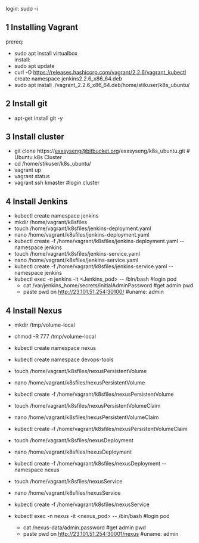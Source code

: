 login: sudo -i

## 1 Installing Vagrant  
 prereq:  
  - sudo apt install virtualbox  
 install:  
  - sudo apt update  
  - curl -O https://releases.hashicorp.com/vagrant/2.2.6/vagrant_kubectl create namespace jenkins2.2.6_x86_64.deb  
  - sudo apt install ./vagrant_2.2.6_x86_64.deb/home/stikuser/k8s_ubuntu/  
## 2 Install git  
  - apt-get install git -y  
## 3 Install cluster  
  - git clone https://exxsyseng@bitbucket.org/exxsyseng/k8s_ubuntu.git      # Ubuntu k8s Cluster  
  - cd /home/stikuser/k8s_ubuntu/  
  - vagrant up  
  - vagrant status  
  - vagrant ssh kmaster   #login cluster  
## 4 Install Jenkins  
  - kubectl create namespace jenkins  
  - mkdir /home/vagrant/k8sfiles  
  - touch /home/vagrant/k8sfiles/jenkins-deployment.yaml  
  - nano /home/vagrant/k8sfiles/jenkins-deployment.yaml  
  - kubectl create -f /home/vagrant/k8sfiles/jenkins-deployment.yaml --namespace jenkins  
  - touch /home/vagrant/k8sfiles/jenkins-service.yaml  
  - nano /home/vagrant/k8sfiles/jenkins-service.yaml  
  - kubectl create -f /home/vagrant/k8sfiles/jenkins-service.yaml --namespace jenkins 
  - kubectl exec -n jenkins -it <Jenkins_pod> -- /bin/bash        #login pod  
    - cat /var/jenkins_home/secrets/initialAdminPassword          #get admin pwd  
    - paste pwd on http://23.101.51.254:30100/                    #uname: admin  
  
  ## 4 Install Nexus  
  - mkdir /tmp/volume-local  
  - chmod -R 777 /tmp/volume-local  
  - kubectl create namespace nexus  
  - kubectl create namespace devops-tools  
  
  - touch /home/vagrant/k8sfiles/nexusPersistentVolume  
  - nano /home/vagrant/k8sfiles/nexusPersistentVolume  
  - kubectl create -f /home/vagrant/k8sfiles/nexusPersistentVolume  
  
  - touch /home/vagrant/k8sfiles/nexusPersistentVolumeClaim  
  - nano /home/vagrant/k8sfiles/nexusPersistentVolumeClaim  
  - kubectl create -f /home/vagrant/k8sfiles/nexusPersistentVolumeClaim  
  
  - touch /home/vagrant/k8sfiles/nexusDeployment  
  - nano /home/vagrant/k8sfiles/nexusDeployment  
  - kubectl create -f /home/vagrant/k8sfiles/nexusDeployment --namespace nexus  
  
  - touch /home/vagrant/k8sfiles/nexusService  
  - nano /home/vagrant/k8sfiles/nexusService  
  - kubectl create -f /home/vagrant/k8sfiles/nexusService  
  - kubectl exec -n nexus -it <nexus_pod> -- /bin/bash      #login pod   
    - cat /nexus-data/admin.password                          #get admin pwd  
    - paste pwd on http://23.101.51.254:30001/nexus           #uname: admin  
  

